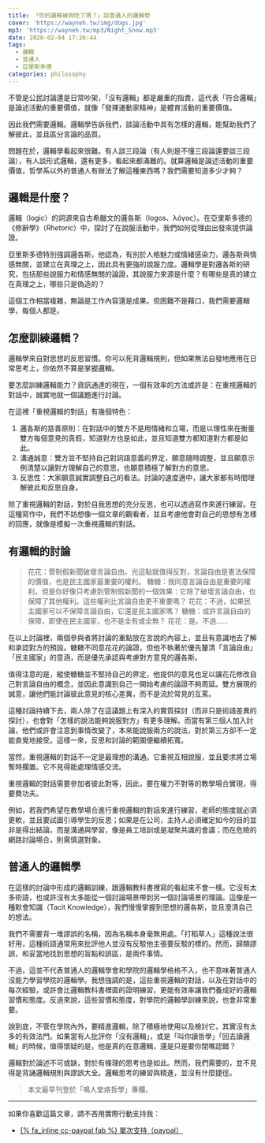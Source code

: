 ```yaml
---
title: 「你的邏輯被狗吃了嗎？」談普通人的邏輯學
cover: 'https://wayneh.tw/img/dogs.jpg'
mp3: 'https://wayneh.tw/mp3/Night_Snow.mp3'
date: 2020-02-04 17:26:44
tags:
  - 邏輯
  - 普通人
  - 亞里斯多德
categories: philosophy
---
```


不管是公民討論還是日常吵架，「沒有邏輯」都是嚴重的指責，這代表「符合邏輯」是論述活動的重要價值，就像「發揮運動家精神」是體育活動的重要價值。

因此我們需要邏輯。邏輯學告訴我們，談論活動中具有怎樣的邏輯，能幫助我們了解彼此，並且區分言論的品質。

問題在於，邏輯學看起來很難。有人談三段論（有人則是不懂三段論還要談三段論），有人談形式邏輯，還有更多，看起來都滿難的。就算邏輯是論述活動的重要價值，哲學系以外的普通人有辦法了解這種東西嗎？我們需要知道多少才夠？

<!--more-->

## 邏輯是什麼？

邏輯（logic）的詞源來自古希臘文的邏各斯（logos、λόγος）。在亞里斯多德的《修辭學》（*Rhetoric*）中，探討了在說服活動中，我們如何從理由出發來提供論證。

亞里斯多德特別強調邏各斯，他認為，有別於人格魅力或情緒感染力，邏各斯與情感無關，並建立在真理之上，因此具有更強的說服力度。邏輯學是對邏各斯的研究，包括那些說服力和情感無關的論證，其說服力來源是什麼？有哪些是真的建立在真理之上，哪些只是偽造的？

這個工作相當複雜，無論是工作內容還是成果。但困難不是藉口，我們需要邏輯學，每個人都是。

## 怎麼訓練邏輯？

邏輯學來自對思想的反思習慣。你可以死背邏輯規則，但如果無法自發地應用在日常思考上，你依然不算是掌握邏輯。

要怎麼訓練邏輯能力？資訊通達的現在，一個有效率的方法或許是：在重視邏輯的對話中，誠實地就一個議題進行討論。

在這裡「重視邏輯的對話」有幾個特色：

1. 邏各斯的慈善原則：在對話中的雙方不是用情緒和立場，而是以理性來在衡量雙方每個意見的真假，知道對方也是如此，並且知道雙方都知道對方都是如此。
2. 溝通誠意：雙方並不堅持自己對詞語意義的界定，願意隨時調整，並且願意示例清楚以讓對方理解自己的意思，也願意積極了解對方的意思。
3. 反思性：大家願意誠實調整自己的看法。討論的速度適中，讓大家都有時間理解彼此和反思自身。

除了重視邏輯的對話，對於自我思想的充分反思，也可以透過寫作來進行練習。在這種寫作中，我們不妨想像一個文章的觀看者，並且考慮他會對自己的思想有怎樣的回應，就像是模擬一次重視邏輯的對話。

## 有邏輯的討論

> 花花：管制假新聞破壞言論自由。光這點就值得反對，言論自由是憲法保障的價值，也是民主國家最重要的權利。
> 糖糖：我同意言論自由是重要的權利，但是你好像只考慮到管制假新聞的一個效果：它除了破壞言論自由，也保障了其他權利。這些權利比言論自由更不重要嗎？
> 花花：不過，如果民主國家可以不保障言論自由，它還是民主國家嗎？
> 糖糖：或許言論自由的保障，即使在民主國家，也不是全有或全無？
> 花花：是。不過……

在以上討論裡，兩個參與者將討論的重點放在言說的內容上，並且有意識地去了解和承認對方的預設。糖糖不同意花花的論證，但他不執著於優先釐清「言論自由」「民主國家」的意涵，而是優先承認與考慮對方意見的邏各斯。

值得注意的是，縱使糖糖並不堅持自己的界定，他提供的意見也足以讓花花修改自己對言論自由的概念，並因此意識到自己一開始考慮的論證不夠周延。雙方展現的誠意，讓他們能討論彼此意見的核心差異，而不是流於常見的互罵。

這種討論持續下去，兩人除了在這議題上有深入的實質探討（而非只是術語差異的探討），也會對「怎樣的說法能夠說服對方」有更多理解。而當有第三個人加入討論，他們或許會注意到事情改變了，本來能說服兩方的說法，對於第三方卻不一定能直覺地接受。這樣一來，反思和討論的範圍便繼續拓寬。

當然，重視邏輯的對話不一定是最理想的溝通。它重視互相說服，並且要求將立場暫時擱置。它不見得能處理情感交流。

重視邏輯的對話需要參加者彼此對等，因此，要在權力不對等的教學場合實現，得要費功夫。

例如，若我們希望在教學場合進行重視邏輯的對話來進行練習，老師的態度就必須更軟，並且要試圖引導學生的反思；如果是在公司，主持人必須確定如今的目的並非是得出結論，而是溝通與學習，像是員工培訓或是凝聚共識的會議；而在危險的網路討論場合，則需慎選對象。

## 普通人的邏輯學

在這樣的討論中形成的邏輯訓練，跟邏輯教科書裡寫的看起來不會一樣。它沒有太多術語，也或許沒有太多能從一個討論場景帶到另一個討論場景的理論。這像是一種默會知識（Tacit Knowledge），我們慢慢掌握到思想的邏各斯，並且澄清自己的想法。

我們不需要背一堆謬誤的名稱，因為名稱本身毫無用處。「打稻草人」這種說法很好用，這種術語通常用來批評他人並沒有反駁他主張要反駁的標的。然而，歸類謬誤，和妥當地找到思想的盲點和誤區，是兩件事情。

不過，這並不代表普通人的邏輯學會和學院的邏輯學格格不入，也不意味著普通人沒能力學習學院的邏輯學。我想強調的是，這些重視邏輯的對話，以及在對話中的每次經驗，或許會比邏輯教科書裡面的證明練習，更能有效率讓我們養成好的邏輯習慣和態度。反過來說，這些習慣和態度，對學院的邏輯學訓練來說，也會非常重要。

說到底，不管在學院內外，要精進邏輯，除了積極地使用以及檢討它，其實沒有太多的有效法門。如果當有人批評你「沒有邏輯」，或是「叫你讀哲學」「回去讀邏輯」的時候，值得懷疑的是，他是真的在意邏輯，還是只是要你閉嘴認錯？

邏輯對於論述不可或缺，對於有條理的思考也是如此。然而，我們需要的，並不見得是背誦邏輯規則與謬誤大全。邏輯思考的練習與精進，並沒有什麼捷徑。

> 本文最早刊登於「鳴人堂烙哲學」專欄。

---

如果你喜歡這篇文章，請不吝用實際行動支持我：

* [{% fa_inline cc-paypal fab %} 單次支持（paypal）](https://paypal.me/wayne930242)

